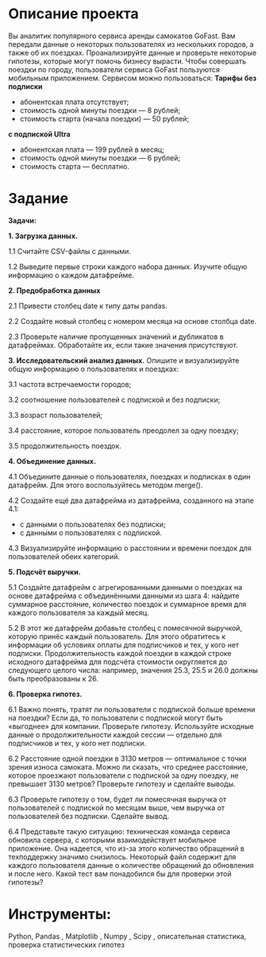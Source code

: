 # Описание проекта
Вы аналитик популярного сервиса аренды самокатов GoFast. Вам передали данные о некоторых пользователях из нескольких городов, а также об их поездках. Проанализируйте данные и проверьте некоторые гипотезы, которые могут помочь бизнесу вырасти.
Чтобы совершать поездки по городу, пользователи сервиса GoFast пользуются мобильным приложением. Сервисом можно пользоваться:
**Тарифы**
**без подписки**
- абонентская плата отсутствует;
- стоимость одной минуты поездки — 8 рублей;
- стоимость старта (начала поездки) — 50 рублей;

**с подпиской Ultra**
- абонентская плата — 199 рублей в месяц;
- стоимость одной минуты поездки — 6 рублей;
- стоимость старта — бесплатно.
# Задание
**Задачи:**

**1. Загрузка данных.**

   1.1 Считайте CSV-файлы с данными.
   
   1.2 Выведите первые строки каждого набора данных. Изучите общую информацию о каждом датафрейме.

**2. Предобработка данных**

   2.1 Привеcти столбец date к типу даты pandas.
    
   2.2 Создайте новый столбец с номером месяца на основе столбца date.
    
   2.3 Проверьте наличие пропущенных значений и дубликатов в датафреймах. Обработайте их, если такие значения присутствуют.

**3. Исследовательский анализ данных.** Опишите и визуализируйте общую информацию о пользователях и поездках:
    
   3.1 частота встречаемости городов;
    
   3.2 соотношение пользователей с подпиской и без подписки;
    
   3.3 возраст пользователей;
    
   3.4 расстояние, которое пользователь преодолел за одну поездку;
    
   3.5 продолжительность поездок.

**4. Объединение данных.**

   4.1 Объедините данные о пользователях, поездках и подписках в один датафрейм. Для этого воспользуйтесь методом merge().
    
   4.2 Создайте ещё два датафрейма из датафрейма, созданного на этапе 4.1:
   
   - c данными о пользователях без подписки;
   - с данными о пользователях с подпиской.
    
   4.3 Визуализируйте информацию о расстоянии и времени поездок для пользователей обеих категорий.

**5. Подсчёт выручки.**

   5.1 Создайте датафрейм с агрегированными данными о поездках на основе датафрейма с объединёнными данными из шага 4: найдите суммарное расстояние, количество поездок и суммарное время для каждого пользователя за каждый месяц.
    
   5.2 В этот же датафрейм добавьте столбец с помесячной выручкой, которую принёс каждый пользователь. Для этого обратитесь к информации об условиях оплаты для подписчиков и тех, у кого нет подписки. Продолжительность каждой поездки в каждой строке исходного датафрейма для подсчёта стоимости округляется до следующего целого числа: например, значения 25.3, 25.5 и 26.0 должны быть преобразованы к 26.

**6. Проверка гипотез.**

   6.1 Важно понять, тратят ли пользователи с подпиской больше времени на поездки? Если да, то пользователи с подпиской могут быть «выгоднее» для компании. Проверьте гипотезу. Используйте исходные данные о продолжительности каждой сессии — отдельно для подписчиков и тех, у кого нет подписки.
   
   6.2 Расстояние одной поездки в 3130 метров — оптимальное с точки зрения износа самоката. Можно ли сказать, что среднее расстояние, которое проезжают пользователи с подпиской за одну поездку, не превышает 3130 метров? Проверьте гипотезу и сделайте выводы.

   6.3 Проверьте гипотезу о том, будет ли помесячная выручка от пользователей с подпиской по месяцам выше, чем выручка от пользователей без подписки. Сделайте вывод.
   
   6.4 Представьте такую ситуацию: техническая команда сервиса обновила сервера, с которыми взаимодействует мобильное приложение. Она надеется, что из-за этого количество обращений в техподдержку значимо снизилось. Некоторый файл содержит для каждого пользователя данные о количестве обращений до обновления и после него. Какой тест вам понадобился бы для проверки этой гипотезы?
# Инструменты:

Python, Pandas , Matplotlib , Numpy , Scipy , описательная статистика, проверка статистических гипотез
